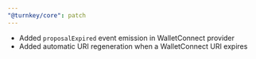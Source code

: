 ```yaml
---
"@turnkey/core": patch
---
```


- Added `proposalExpired` event emission in WalletConnect provider
- Added automatic URI regeneration when a WalletConnect URI expires
